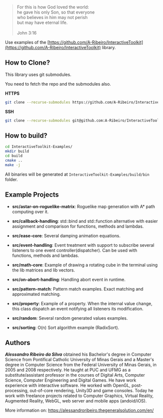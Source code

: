> For this is how God loved the world:  
he gave his only Son, so that everyone  
who believes in him may not perish  
but may have eternal life.  
  \
John 3:16

Use examples of the [https://github.com/A-Ribeiro/InteractiveToolkit](https://github.com/A-Ribeiro/InteractiveToolkit) library.

## How to Clone?

This library uses git submodules.

You need to fetch the repo and the submodules also.

__HTTPS__

```bash
git clone --recurse-submodules https://github.com/A-Ribeiro/InteractiveToolkit-Examples.git
```

__SSH__

```bash
git clone --recurse-submodules git@github.com:A-Ribeiro/InteractiveToolkit-Examples.git
```

## How to build?

```bash
cd InteractiveToolkit-Examples/
mkdir build
cd build
cmake ..
make -j
```

All binaries will be generated at ```InteractiveToolkit-Examples/build/bin``` folder.

## Example Projects

 - **src/astar-on-roguelike-matrix**: Roguelike map generation with A* path computing over it.

 - **src/callback-handling**: std::bind and std::function alternative with easier assignment and comparison for functions, methods and lambdas.

 - **src/ease-core**: Several damping animation equations.

 - **src/event-handling**: Event treatment with support to subscribe several listeners to one event controller(dispatcher). Can be used with functions, methods and lambdas.

 - **src/math-core**: Example of drawing a rotating cube in the terminal using the lib matrices and lib vectors.

 - **src/on-abort-handling**: Handling abort event in runtime.

 - **src/pattern-match**: Pattern match examples. Exact matching and approximated matching.

 - **src/property**: Example of a property. When the internal value change, this class dispatch an event notifying all listeners its modification.

 - **src/random**: Several random generated values examples.

 - **src/sorting**: O(n) Sort algorithm example (RadixSort).

## Authors

***Alessandro Ribeiro da Silva*** obtained his Bachelor's degree in Computer Science from Pontifical Catholic 
University of Minas Gerais and a Master's degree in Computer Science from the Federal University of Minas Gerais, 
in 2005 and 2008 respectively. He taught at PUC and UFMG as a substitute/assistant professor in the courses 
of Digital Arts, Computer Science, Computer Engineering and Digital Games. He have work experience with interactive
software. He worked with OpenGL, post-processing, out-of-core rendering, Unity3D and game consoles. Today 
he work with freelance projects related to Computer Graphics, Virtual Reality, Augmented Reality, WebGL, web server 
and mobile apps (andoid/iOS).

More information on: https://alessandroribeiro.thegeneralsolution.com/en/
